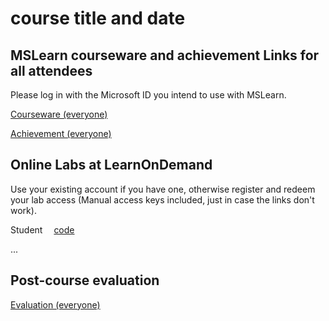 
# course title and date

## MSLearn courseware and achievement Links for all attendees

Please log in with the Microsoft ID you intend to use with MSLearn.

[Courseware (everyone)](https://learn.microsoft.com/etc...)

[Achievement (everyone)](https://learn.microsoft.com/en-us/users/me/achievements?etc...)

## Online Labs at LearnOnDemand

Use your existing account if you have one, otherwise register and redeem your lab access (Manual access keys included, just in case the links don't work).

Student &emsp;[code](link)

...

## Post-course evaluation

[Evaluation (everyone)](http://www.metricsthatmatter.com/dim319)
